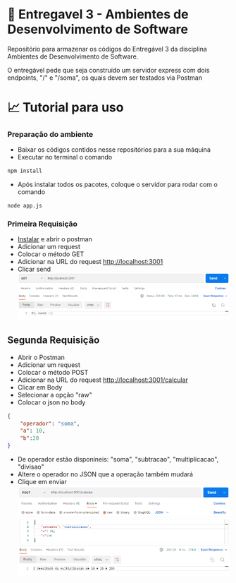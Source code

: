 # 📝 Entregavel 3 - Ambientes de Desenvolvimento de Software

Repositório para armazenar os códigos do Entregável 3 da disciplina Ambientes de Desenvolvimento de Software.

O entregável pede que seja construído um servidor express com dois endpoints, "/" e "/soma", os quais devem ser testados via Postman

# 📈 Tutorial para uso

### Preparação do ambiente

- Baixar os códigos contidos nesse repositórios para a sua máquina
- Executar no terminal o comando

```Bash
npm install
```

- Após instalar todos os pacotes, coloque o servidor para rodar com o comando

```Bash
node app.js
```


### Primeira Requisição

- [Instalar](https://www.postman.com/downloads/ "Link Download Postman") e abrir o postman
- Adicionar um request
- Colocar o método GET
- Adicionar na URL do request <http://localhost:3001>
- Clicar send
![Primeira Requisicao](./CapturaGet.png "Primeira Requisicao")



## Segunda Requisição

- Abrir o Postman
- Adicionar um request
- Colocar o método POST
- Adicionar na URL do request <http://localhost:3001/calcular>
- Clicar em Body
- Selecionar a opção "raw"
- Colocar o json no body

```JSON
{
    "operador": "soma",
    "a": 10,
    "b":20
}
```
- De operador estão disponíneis: "soma", "subtracao", "multiplicacao", "divisao"
- Altere o operador no JSON que a operação também mudará
- Clique em enviar
![Segunda Requisicao](./CapturaPost.png "Segunda Requisicao")